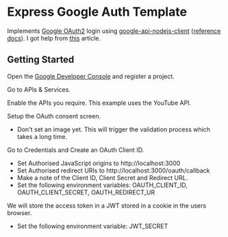 # Express Google Auth Template

Implements [Google OAuth2](https://developers.google.com/identity/protocols/oauth2/openid-connect) login using [google-api-nodejs-client](https://github.com/googleapis/google-api-nodejs-client) ([reference docs](https://googleapis.dev/nodejs/googleapis/latest/)). I got help from [this](https://dev.to/aidanlovelace/how-to-setup-google-oauth2-login-with-express-2d30) article.

## Getting Started

Open the [Google Developer Console](https://console.cloud.google.com/) and register a project.

Go to APIs & Services.

Enable the APIs you require. This example uses the YouTube API.

Setup the OAuth consent screen.
* Don't set an image yet. This will trigger the validation process which takes a long time.

Go to Credentials and Create an OAuth Client ID.
* Set Authorised JavaScript origins to http://localhost:3000
* Set Authorised redirect URIs to http://localhost:3000/oauth/callback
* Make a note of the Client ID, Client Secret and Redirect URL.
* Set the following environment variables: OAUTH_CLIENT_ID, OAUTH_CLIENT_SECRET, OAUTH_REDIRECT_UR

We will store the access token in a JWT stored in a cookie in the users browser.
* Set the following environment variable: JWT_SECRET

